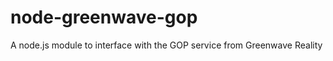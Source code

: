 node-greenwave-gop
==================

A node.js module to interface with the GOP service from Greenwave Reality
